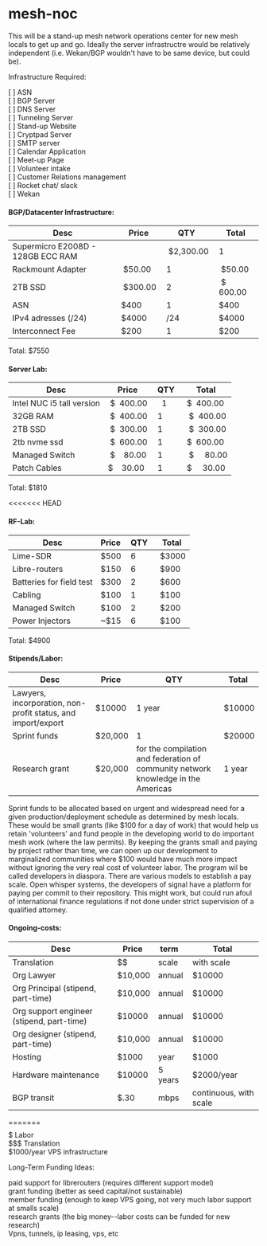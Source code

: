 # mesh-noc
This will be a stand-up mesh network operations center for new mesh locals to get up and go. Ideally the server infrastructre would be relatively independent (i.e. Wekan/BGP wouldn't have to be same device, but could be).

Infrastructure Required:  

[ ] ASN  
[ ] BGP Server  
[ ] DNS Server  
[ ] Tunneling Server  
[ ] Stand-up Website  
[ ] Cryptpad Server  
[ ] SMTP server  
[ ] Calendar Application  
[ ] Meet-up Page  
[ ] Volunteer intake  
[ ] Customer Relations management  
[ ] Rocket chat/ slack  
[ ] Wekan
  
#### BGP/Datacenter Infrastructure:

|Desc| Price |	QTY	 |Total |
|---|-------|--------|------|
|Supermicro E2008D - 128GB ECC RAM	|| $2,300.00 |	1|	$2,300.00| 
|Rackmount Adapter|	 $50.00 	|1|	 $50.00 |
|2TB SSD|	 $300.00 |	2	| $  600.00 |
|ASN| $400| 1 | $400|
|IPv4 adresses (/24) | $4000| /24 | $4000|
|Interconnect Fee | $200 | 1 | $200 |

Total: $7550

#### Server Lab:

|Desc| Price |	QTY	 |Total |
|---|-------|--------|------|
|Intel NUC i5 tall version|	 $  400.00| 	1	 |$  400.00| 
|32GB RAM	| $  400.00 	|1	| $  400.00| 
|2TB SSD	| $  300.00 	|1	| $  300.00| 
|2tb nvme ssd|	 $  600.00 	|1	|$  600.00 |
|Managed Switch|	 $    80.00 |	1	| $     80.00 | 
|Patch Cables	 |$    30.00 |	1	 |$     30.00 |

Total: $1810


<<<<<<< HEAD
#### RF-Lab:  
|Desc| Price |	QTY	 |Total 
|---|-------|--------|------|
|Lime-SDR | $500 | 6 | $3000|
|Libre-routers| $150| 6 | $900|
|Batteries for field test | $300 | 2 | $600|
|Cabling | $100 | 1 | $100|
|Managed Switch |  $100 | 2 | $200 | 
| Power Injectors | ~$15| 6 | $100 | 

Total: $4900

#### Stipends/Labor:

|Desc| Price |	QTY	 |Total |
|---|-------|--------|------|
| Lawyers, incorporation, non-profit status, and   import/export | $10000 | 1 year | $10000|
|Sprint funds| $20,000| 1 | $20000|
|Research grant| $20,000| for the compilation and federation of community network knowledge in the Americas | 1 year | 

Sprint funds to be allocated based on urgent and widespread need for a given production/deployment schedule as determined by mesh locals. These would be small grants (like $100 for a day of work) that would help us retain 'volunteers' and fund people in the developing world to do important mesh work (where the law permits).  By keeping the grants small and paying by project rather than time, we can open up our development to marginalized communities where $100 would have much more impact without ignoring the very real cost of volunteer labor. The program wil be called developers in diaspora. There are various models to establish a pay scale. Open whisper systems, the developers of signal have a platform for paying per commit to their repository. This might work, but could run afoul of international finance regulations if not done under strict supervision of a qualified attorney.

#### Ongoing-costs:  

|Desc| Price |	term  |Total |
|---|-------|--------|------|
|Translation | $$ | scale | with scale | 
|Org Lawyer | $10,000 | annual | $10000 |
|Org Principal (stipend, part-time) | $10,000| annual | $10000 | 
|Org support engineer (stipend, part-time) | $10000| annual | $10000|
|Org designer (stipend, part-time)| $10,000| annual | $10000|
|Hosting | $1000 | year | $1000|
|Hardware  maintenance | $10000 | 5 years | $2000/year|
|BGP transit | $.30 | mbps | continuous, with scale | 
=======
$$$$$ Labor  
$$$ Translation  
$1000/year VPS infrastructure  

Long-Term Funding Ideas:  

paid support for librerouters (requires different support model)  
grant funding (better as seed capital/not sustainable)  
member funding (enough to keep VPS going, not very much labor support at smalls scale)  
research grants (the big money--labor costs can be funded for new research)  
Vpns, tunnels, ip leasing, vps, etc  




